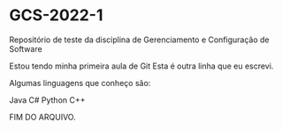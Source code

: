 # GCS-2022-1
Repositório de teste da disciplina de Gerenciamento e Configuração de Software

Estou tendo minha primeira aula de Git
Esta é outra linha que eu escrevi.

Algumas linguagens que conheço são:

Java
C#
Python
C++

FIM DO ARQUIVO.
